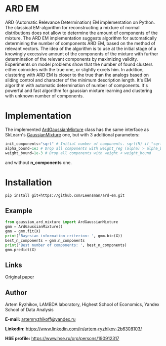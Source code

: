 # ARD EM
ARD (Automatic Relevance Determination) EM implementation on Python.
The classical EM-algorithm for reconstructing a mixture of normal distributions does not allow to determine the amount of components of the mixture. The ARD EM implementation suggests algorithm for automatically determining the number of components ARD EM, based on the method of relevant vectors. The idea of the algorithm is to use at the initial stage of a knowingly excessive amount of the components of the mixture with further determination of the relevant components by maximizing
validity. Experiments on model problems show that the number of found clusters either coincides with the true one, or slightly
excels him. In addition, clustering with ARD EM is closer to the true than the analogs based on sliding control and
character of the minimum description length. It's EM algorithm with automatic determination of number of components. It's powerful and fast algorithm for gaussian mixture learning and clustering with unknown number of components.

# Implementation
The implemented [ArdGaussianMixture](gaussian_ard_mixture.py) class has the same interface as SkLearn's [GaussianMixture](http://scikit-learn.org/stable/modules/generated/sklearn.mixture.GaussianMixture.html#sklearn.mixture.GaussianMixture) one, but with 3 additional parameters:
```python
init_components="sqrt" # Initial number of components. sqrt(N) if "sqrt"
alpha_bound=1e3 # Drop all components with weight_reg (alpha) > alpha_bound
weight_bound=1e-3 # Drop all components with weight < weight_bound
```
and without **n_components** one.

# Installation
```
pip install git+https://github.com/Leensman/ard-em.git
```

## Example
```python
from gaussian_ard_mixture import ArdGaussianMixture
gmm = ArdGaussianMixture()
gmm = gmm.fit(X)
print('Bayesian information criterion: ', gmm.bic(X))
best_n_components = gmm.n_components
print('Best number of components: ', best_n_components)
gmm.predict(X)
```

## Links
[Original paper](http://www.machinelearning.ru/wiki/images/d/dc/Vetrov-ArdEm-JVMMF-2009.pdf)

## Author
Artem Ryzhikov, LAMBDA laboratory, Highest School of Economics, Yandex School of Data Analysis

**E-mail:** artemryzhikoff@yandex.ru

**Linkedin:** https://www.linkedin.com/in/artem-ryzhikov-2b6308103/

**HSE profile:** https://www.hse.ru/org/persons/190912317
